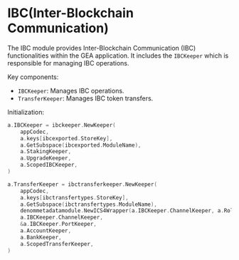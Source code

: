 # IBC(Inter-Blockchain Communication)

The IBC module provides Inter-Blockchain Communication (IBC) functionalities within the GEA application. It includes the `IBCKeeper` which is responsible for managing IBC operations.

Key components:
- `IBCKeeper`: Manages IBC operations.
- `TransferKeeper`: Manages IBC token transfers.

Initialization:
```go
a.IBCKeeper = ibckeeper.NewKeeper(
    appCodec,
    a.keys[ibcexported.StoreKey],
    a.GetSubspace(ibcexported.ModuleName),
    a.StakingKeeper,
    a.UpgradeKeeper,
    a.ScopedIBCKeeper,
)

a.TransferKeeper = ibctransferkeeper.NewKeeper(
    appCodec,
    a.keys[ibctransfertypes.StoreKey],
    a.GetSubspace(ibctransfertypes.ModuleName),
    denommetadatamodule.NewICS4Wrapper(a.IBCKeeper.ChannelKeeper, a.RollappKeeper, a.BankKeeper),
    a.IBCKeeper.ChannelKeeper,
    &a.IBCKeeper.PortKeeper,
    a.AccountKeeper,
    a.BankKeeper,
    a.ScopedTransferKeeper,
)
```
